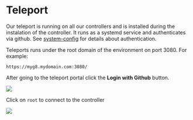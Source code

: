 # Teleport

Our teleport is running on all our controllers and is installed during the instalation of the controller.
It runs as a systemd service and authenticates via github. See [system-config](../../Installation/System-config.md) for details about authentication.

Teleports runs under the root domain of the environment on port 3080. For example:

`https://myg8.mydomain.com:3080/`

After going to the teleport portal click the __Login with Github__ button.

![](teleport-nodes.png)

Click on `root` to connect to the controller

![](teleport-console.png)
